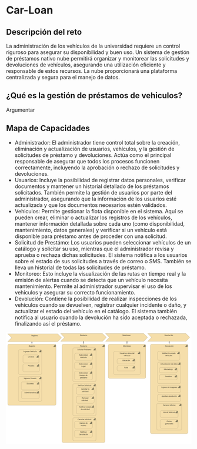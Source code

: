 # Car-Loan
## Descripción del reto

La administración de los vehículos de la universidad requiere un control riguroso para asegurar su disponibilidad y buen uso. Un sistema de gestión de préstamos nativo nube permitirá organizar y monitorear las solicitudes y devoluciones de vehículos, asegurando una utilización eficiente y responsable de estos recursos. La nube proporcionará una plataforma centralizada y segura para el manejo de datos.

## ¿Qué es la gestión de préstamos de vehiculos?
Argumentar 

## Mapa de Capacidades
- Administrador: El administrador tiene control total sobre la creación, eliminación y actualización de usuarios, vehículos, y la gestión de solicitudes de préstamo y devoluciones. Actúa como el principal responsable de asegurar que todos los procesos funcionen correctamente, incluyendo la aprobación o rechazo de solicitudes y devoluciones. 
- Usuarios: Incluye la posibilidad de registrar datos personales, verificar documentos y mantener un historial detallado de los préstamos solicitados. También permite la gestión de usuarios por parte del administrador, asegurando que la información de los usuarios esté actualizada y que los documentos necesarios estén validados.
- Vehiculos:  Permite gestionar la flota disponible en el sistema. Aquí se pueden crear, eliminar o actualizar los registros de los vehículos, mantener información detallada sobre cada uno (como disponibilidad, mantenimiento, datos generales) y verificar si un vehículo está disponible para préstamo antes de proceder con una solicitud.
- Solicitud de Prestámo: Los usuarios pueden seleccionar vehículos de un catálogo y solicitar su uso, mientras que el administrador revisa y aprueba o rechaza dichas solicitudes. El sistema notifica a los usuarios sobre el estado de sus solicitudes a través de correo o SMS. También se lleva un historial de todas las solicitudes de préstamo.
- Monitoreo:  Esto incluye la visualización de las rutas en tiempo real y la emisión de alertas cuando se detecta que un vehículo necesita mantenimiento. Permite al administrador supervisar el uso de los vehículos y asegurar su correcto funcionamiento.
- Devolución: Contiene la posibilidad de realizar inspecciones de los vehículos cuando se devuelven, registrar cualquier incidente o daño, y actualizar el estado del vehículo en el catálogo. El sistema también notifica al usuario cuando la devolución ha sido aceptada o rechazada, finalizando así el préstamo.

![MapaCapacidades](https://github.com/DevSpheree/Car-Loan/blob/e2de258309c79d6d6a2a445e2fb56887c8cc2883/Mapa%20de%20Capacidades.png)





